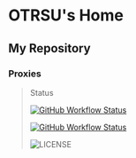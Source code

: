 # OTRSU's Home

## My Repository
### Proxies
> Status
>
> [![GitHub Workflow Status](https://img.shields.io/github/workflow/status/OTRSU/Proxies/sub_merge?label=sub_merge)](https://github.com/OTRSU/Proxies/actions/workflows/merge.yml)
>
> [![GitHub Workflow Status](https://img.shields.io/github/workflow/status/OTRSU/Proxies/speedtest?label=speedtest)](https://github.com/OTRSU/Proxies/actions/workflows/speedtest.yml)
>
> ![LICENSE](https://img.shields.io/badge/license-CC%20BY--SA%204.0-green.svg)